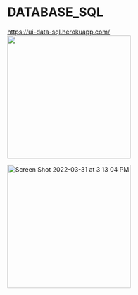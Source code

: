 # DATABASE_SQL
https://ui-data-sql.herokuapp.com/
<img width="280" src="Screen Shot 2022-03-29 at 10 56 06 PM" src="https://user-images.githubusercontent.com/87446059/161131486-e4da365e-3e66-44d4-b5ad-f0986fe5469f.png">



<img width="280" alt="Screen Shot 2022-03-31 at 3 13 04 PM" src="https://user-images.githubusercontent.com/87446059/161131845-0779c3a4-0ca9-457f-854f-cc6380cc6b5a.png">
